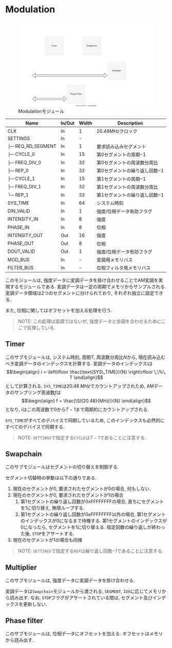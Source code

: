 # Modulation

<figure>
  <a href="../../fig/Developers_Manual/FPGA/modulation.svg" data-lightbox="image"><img src="../../fig/Developers_Manual/FPGA/modulation.svg"/></a>
  <figcaption>Modulationモジュール</figcaption>
</figure>

| Name                          | In/Out | Width | Description                                        | 
| ----------------------------- | ------ | ----- | -------------------------------------------------- | 
| CLK                           | In     | 1     | 20.48MHzクロック                                   | 
| SETTINGS                      | In     | -     |                                                    | 
| ├─ REQ_RD_SEGMENT             | In     | 1     | 要求読み込みセグメント                             | 
| ├─ CYCLE_0                    | In     | 15    | 第0セグメントの周期$-1$                            | 
| ├─ FREQ_DIV_0                 | In     | 32    | 第0セグメントの周波数分周比                        | 
| ├─ REP_0                      | In     | 32    | 第0セグメントの繰り返し回数$-1$                    | 
| ├─ CYCLE_1                    | In     | 15    | 第1セグメントの周期$-1$                            | 
| ├─ FREQ_DIV_1                 | In     | 32    | 第1セグメントの周波数分周比                        | 
| └─ REP_1                      | In     | 32    | 第1セグメントの繰り返し回数$-1$                    | 
| SYS_TIME                      | In     | 64    | システム時刻                                       | 
| DIN_VALID                     | In     | 1     | 強度/位相データ有効フラグ                          | 
| INTENSITY_IN                  | In     | 8     | 強度                                               | 
| PHASE_IN                      | In     | 8     | 位相                                               | 
| INTENSITY_OUT                 | Out    | 16    | 強度                                               | 
| PHASE_OUT                     | Out    | 8     | 位相                                               | 
| DOUT_VALID                    | Out    | 1     | 強度/位相データ有効フラグ                          | 
| MOD_BUS                       | In     | -     | 変調用メモリバス                                   | 
| FILTER_BUS                    | In     | -     | 位相フィルタ用メモリバス                           | 

このモジュールは, 強度データに変調データを掛け合わせることでAM変調を実現するモジュールである.
変調データは一定の周期でメモリからサンプルされる.
変調データ領域は2つのセグメントに分けられており, それぞれ独立に設定できる.

また, 位相に関してはオフセットを加える処理を行う.
> NOTE: この処理は変調ではないが, 強度データと歩調を合わせるためにここで処理している.

## Timer

このサブモジュールは, システム時刻, 周期$T$, 周波数分周比$N$から, 現在読み込むべき変調データのインデックスを計算する.
変調データのインデックス$i$は
$$\begin{align}
    i = \left\lfloor \frac{\text{SYS\_TIME}}{N} \right\rfloor \,\%\, T
\end{align}$$
として計算される.
`SYS_TIME`は$\SI{20.48}{MHz}$でカウントアップされため, AMデータのサンプリング周波数$f$は
$$\begin{align}
    f = \frac{\SI{20.48}{MHz}}{N}
\end{align}$$
となり, $i$はこの周波数で$0$から$T−1$まで周期的にカウントアップされる.

`SYS_TIME`がすべてのデバイスで同期しているため, このインデックスも必然的にすべてのデバイスで同期する.

> NOTE: `SETTINGS`で指定する`CYCLE`は$T−1$であることに注意する.

## Swapchain

このサブモジュールはセグメントの切り替えを制御する.

セグメント切替時の挙動は以下の通りである.

1. 現在のセグメントが0, 要求されたセグメントが0の場合, 何もしない.
1. 現在のセグメントが0, 要求されたセグメントが1の場合
    1. 第1セグメントの繰り返し回数が0xFFFFFFFFの場合, 直ちにセグメントを1に切り替え, 無限ループする.
    1. 第1セグメントの繰り返し回数が0xFFFFFFFF以外の場合, 第1セグメントのインデックスが0になるまで待機する. 第1セグメントのインデックスが0になったら, セグメントを1に切り替える. 指定回数の繰り返しが終わった後, `STOP`をアサートする.
1. 現在のセグメントが1の場合も同様

> NOTE: `SETTINGS`で指定する`REP`は繰り返し回数$−1$であることに注意する.

## Multiplier

このサブモジュールは, 強度データに変調データを掛け合わせる.

変調データは`Swapchain`モジュールから渡される, `SEGMENT`, `IDX`に応じてメモリから読み出す.
なお, `STOP`フラグがアサートされている間は, セグメント及びインデックスを更新しない.

## Phase filter

このサブモジュールは, 位相データにオフセットを加える.
オフセットはメモリから読み出す.
